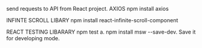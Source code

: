 send requests to API from React project.
AXIOS
npm install axios

INFINTE SCROLL LIBARY
npm install react-infinite-scroll-component

REACT TESTING LIBARARY
npm test a.
npm install msw --save-dev. Save it for developing mode.